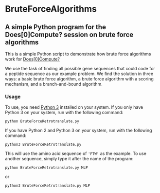 # BruteForceAlgorithms
## A simple Python program for the Does[0]Compute? session on brute force algorithms

This is a simple Python script to demonstrate how brute force algorithms work for [Does\[0\]Compute?](http://morrell-lab.cfans.umn.edu/compute/compute.htm)

We use the task of finding all possible gene sequences that could code for a peptide sequence as our example problem. We find the solution in three ways: a basic brute force algorithm, a brute force algorithm with a scoring mechanism, and a branch-and-bound algorithm.

### Usage
To use, you need [Python 3](https://www.python.org/) installed on your system. If you only have Python 3 on your system, run with the following command:

```shell
python BruteForceRetrotranslate.py
```

If you have Python 2 and Python 3 on your system, run with the following command:
```shell
python3 BruteForceRetrotranslate.py
```

This will use the amino acid sequence of `'FTW'` as the example. To use another sequence, simply type it after the name of the program:

```shell
python BruteForceRetrotranslate.py MLP
```

or

```shell
python3 BruteForceRetrotranslate.py MLP
```
